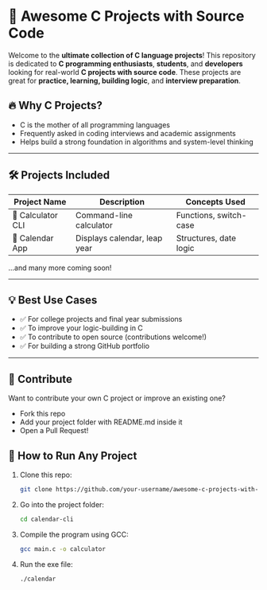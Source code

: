 # 🚀 Awesome C Projects with Source Code

Welcome to the **ultimate collection of C language projects**! This repository is dedicated to **C programming enthusiasts**, **students**, and **developers** looking for real-world **C projects with source code**. These projects are great for **practice, learning, building logic**, and **interview preparation**.

## 🔥 Why C Projects?

- C is the mother of all programming languages
- Frequently asked in coding interviews and academic assignments
- Helps build a strong foundation in algorithms and system-level thinking

---

## 🛠️ Projects Included

| Project Name | Description | Concepts Used |
|--------------|-------------|----------------|
| 🧮 Calculator CLI | Command-line calculator | Functions, switch-case |
| 📅 Calendar App | Displays calendar, leap year | Structures, date logic |

...and many more coming soon!

---

## 💡 Best Use Cases
- ✅ For college projects and final year submissions
- ✅ To improve your logic-building in C
- ✅ To contribute to open source (contributions welcome!)
- ✅ For building a strong GitHub portfolio

---

## 🤝 Contribute
Want to contribute your own C project or improve an existing one?
- Fork this repo
- Add your project folder with README.md inside it
- Open a Pull Request!


## 📌 How to Run Any Project

1. Clone this repo:
   ```bash
   git clone https://github.com/your-username/awesome-c-projects-with-source-code

2. Go into the project folder:
   ```bash
   cd calendar-cli

3. Compile the program using GCC:
   ```bash
   gcc main.c -o calculator

4. Run the exe file:
   ```bash
   ./calendar
